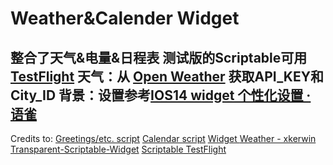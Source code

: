 
# Weather&Calender Widget
整合了天气&电量&日程表
测试版的Scriptable可用  [TestFlight](https://testflight.apple.com/join/uN1vTqxk) 
天气：从 [Open Weather](https://openweathermap.org/) 获取API_KEY和City_ID
背景：设置参考[IOS14 widget 个性化设置 · 语雀](https://www.yuque.com/docs/share/647a9f3d-c39a-4613-8f32-d05bee5ba90f)
---

Credits to:
[Greetings/etc. script](https://gist.github.com/flasozzi/3e7f05ff3f1de342f16b2b31a8923651) 
[Calendar script](https://pastebin.com/wb7FsyhX) 
[Widget ](https://gist.github.com/Otherguy5826/a7a74b076e1bea6baaa6dd35d57090a9)
[Weather - xkerwin](https://github.com/xkerwin/Scriptbale/tree/main/Weather)
[Transparent-Scriptable-Widget](https://github.com/mzeryck/Transparent-Scriptable-Widget)
[Scriptable TestFlight](https://testflight.apple.com/join/uN1vTqxk) 
